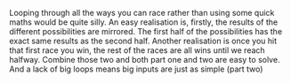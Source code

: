Looping through all the ways you can race rather than using some quick maths would be quite silly. An easy realisation is, firstly, the results of the different possibilities are mirrored. The first half of the possibilities has the exact same results as the second half. Another realisation is once you hit that first race you win, the rest of the races are all wins until we reach halfway. Combine those two and both part one and two are easy to solve. And a lack of big loops means big inputs are just as simple (part two)